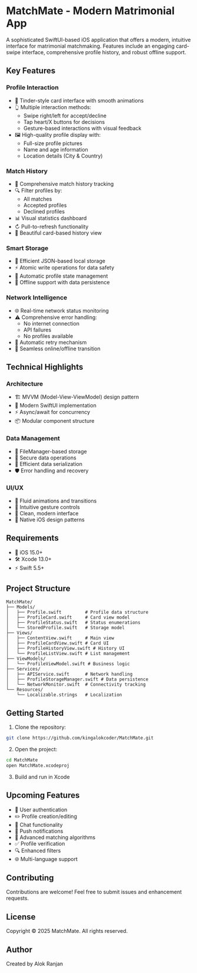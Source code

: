 # MatchMate - Modern Matrimonial App

A sophisticated SwiftUI-based iOS application that offers a modern, intuitive interface for matrimonial matchmaking. Features include an engaging card-swipe interface, comprehensive profile history, and robust offline support.

## Key Features

### Profile Interaction
- 🎴 Tinder-style card interface with smooth animations
- 👆 Multiple interaction methods:
  - Swipe right/left for accept/decline
  - Tap heart/X buttons for decisions
  - Gesture-based interactions with visual feedback
- 🖼️ High-quality profile display with:
  - Full-size profile pictures
  - Name and age information
  - Location details (City & Country)

### Match History
- 📖 Comprehensive match history tracking
- 🔍 Filter profiles by:
  - All matches
  - Accepted profiles
  - Declined profiles
- 📊 Visual statistics dashboard
- ↻ Pull-to-refresh functionality
- 🎨 Beautiful card-based history view

### Smart Storage
- 💾 Efficient JSON-based local storage
- ⚡ Atomic write operations for data safety
- 🔄 Automatic profile state management
- 📱 Offline support with data persistence

### Network Intelligence
- 🌐 Real-time network status monitoring
- ⚠️ Comprehensive error handling:
  - No internet connection
  - API failures
  - No profiles available
- 🔄 Automatic retry mechanism
- 📶 Seamless online/offline transition

## Technical Highlights

### Architecture
- 🏗️ MVVM (Model-View-ViewModel) design pattern
- 🎨 Modern SwiftUI implementation
- ⚡ Async/await for concurrency
- 📦 Modular component structure

### Data Management
- 📁 FileManager-based storage
- 🔐 Secure data operations
- 🔄 Efficient data serialization
- 🛡️ Error handling and recovery

### UI/UX
- 💫 Fluid animations and transitions
- 🎯 Intuitive gesture controls
- 🎨 Clean, modern interface
- 📱 Native iOS design patterns

## Requirements
- 📱 iOS 15.0+
- 🛠️ Xcode 13.0+
- ⚡ Swift 5.5+

## Project Structure
```
MatchMate/
├── Models/
│   ├── Profile.swift         # Profile data structure
│   ├── ProfileCard.swift     # Card view model
│   ├── ProfileStatus.swift   # Status enumerations
│   └── StoredProfile.swift   # Storage model
├── Views/
│   ├── ContentView.swift     # Main view
│   ├── ProfileCardView.swift # Card UI
│   ├── ProfileHistoryView.swift # History UI
│   └── ProfileListView.swift # List management
├── ViewModels/
│   └── ProfileViewModel.swift # Business logic
├── Services/
│   ├── APIService.swift      # Network handling
│   ├── ProfileStorageManager.swift # Data persistence
│   └── NetworkMonitor.swift  # Connectivity tracking
└── Resources/
    └── Localizable.strings   # Localization
```

## Getting Started

1. Clone the repository:
```bash
git clone https://github.com/kingalokcoder/MatchMate.git
```

2. Open the project:
```bash
cd MatchMate
open MatchMate.xcodeproj
```

3. Build and run in Xcode

## Upcoming Features
- 👤 User authentication
- ✏️ Profile creation/editing
- 💬 Chat functionality
- 🔔 Push notifications
- 🧮 Advanced matching algorithms
- ✅ Profile verification
- 🔍 Enhanced filters
- 🌐 Multi-language support

## Contributing
Contributions are welcome! Feel free to submit issues and enhancement requests.

## License
Copyright © 2025 MatchMate. All rights reserved.

## Author
Created by Alok Ranjan
